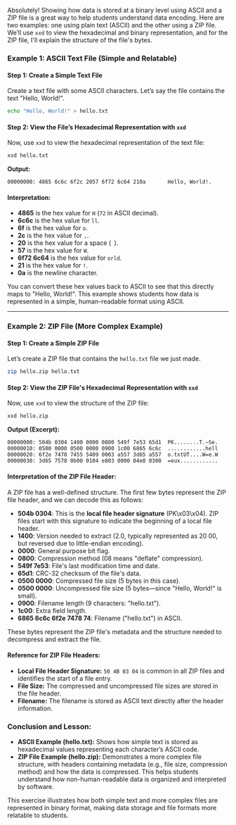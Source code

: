 Absolutely! Showing how data is stored at a binary level using ASCII and a ZIP file is a great way to help students understand data encoding. Here are two examples: one using plain text (ASCII) and the other using a ZIP file. We’ll use `xxd` to view the hexadecimal and binary representation, and for the ZIP file, I'll explain the structure of the file's bytes.

### Example 1: ASCII Text File (Simple and Relatable)

#### Step 1: Create a Simple Text File
Create a text file with some ASCII characters. Let’s say the file contains the text "Hello, World!".

```bash
echo "Hello, World!" > hello.txt
```

#### Step 2: View the File’s Hexadecimal Representation with `xxd`
Now, use `xxd` to view the hexadecimal representation of the text file:

```bash
xxd hello.txt
```

**Output:**
```
00000000: 4865 6c6c 6f2c 2057 6f72 6c64 210a       Hello, World!.
```

#### Interpretation:
- **4865** is the hex value for `H` (`72` in ASCII decimal).
- **6c6c** is the hex value for `ll`.
- **6f** is the hex value for `o`.
- **2c** is the hex value for `,`.
- **20** is the hex value for a space (` `).
- **57** is the hex value for `W`.
- **6f72 6c64** is the hex value for `orld`.
- **21** is the hex value for `!`.
- **0a** is the newline character.

You can convert these hex values back to ASCII to see that this directly maps to "Hello, World!". This example shows students how data is represented in a simple, human-readable format using ASCII.

---

### Example 2: ZIP File (More Complex Example)

#### Step 1: Create a Simple ZIP File
Let’s create a ZIP file that contains the `hello.txt` file we just made.

```bash
zip hello.zip hello.txt
```

#### Step 2: View the ZIP File's Hexadecimal Representation with `xxd`
Now, use `xxd` to view the structure of the ZIP file:

```bash
xxd hello.zip
```

**Output (Excerpt):**
```
00000000: 504b 0304 1400 0000 0800 549f 7e53 65d1  PK........T.~Se.
00000010: 0500 0000 0500 0000 0900 1c00 6865 6c6c  ............hell
00000020: 6f2e 7478 7455 5409 0003 a557 3d65 a557  o.txtUT....W=e.W
00000030: 3d65 7578 0b00 0104 e803 0000 04e8 0300  =eux............
```

#### Interpretation of the ZIP File Header:
A ZIP file has a well-defined structure. The first few bytes represent the ZIP file header, and we can decode this as follows:

- **504b 0304**: This is the **local file header signature** (PK\x03\x04). ZIP files start with this signature to indicate the beginning of a local file header.
- **1400**: Version needed to extract (2.0, typically represented as 20 00, but reversed due to little-endian encoding).
- **0000**: General purpose bit flag.
- **0800**: Compression method (08 means "deflate" compression).
- **549f 7e53**: File's last modification time and date.
- **65d1**: CRC-32 checksum of the file's data.
- **0500 0000**: Compressed file size (5 bytes in this case).
- **0500 0000**: Uncompressed file size (5 bytes—since "Hello, World!" is small).
- **0900**: Filename length (9 characters: "hello.txt").
- **1c00**: Extra field length.
- **6865 6c6c 6f2e 7478 74**: Filename ("hello.txt") in ASCII.

These bytes represent the ZIP file's metadata and the structure needed to decompress and extract the file.

#### Reference for ZIP File Headers:
- **Local File Header Signature:** `50 4B 03 04` is common in all ZIP files and identifies the start of a file entry.
- **File Size:** The compressed and uncompressed file sizes are stored in the file header.
- **Filename:** The filename is stored as ASCII text directly after the header information.

### Conclusion and Lesson:
- **ASCII Example (hello.txt):** Shows how simple text is stored as hexadecimal values representing each character’s ASCII code.
- **ZIP File Example (hello.zip):** Demonstrates a more complex file structure, with headers containing metadata (e.g., file size, compression method) and how the data is compressed. This helps students understand how non-human-readable data is organized and interpreted by software.

This exercise illustrates how both simple text and more complex files are represented in binary format, making data storage and file formats more relatable to students.
